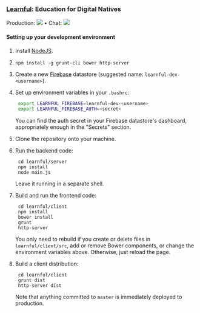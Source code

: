 ### [Learnful](https://learnful.co/): Education for Digital Natives

<div style="vertical-align: top">Production: <a href="https://www.shippable.com/projects/537af423aae0ace700dc2b39"><img style="display: inline-block" src="https://api.shippable.com/projects/537af423aae0ace700dc2b39/badge/master"/></a> &bull; Chat: <a href="https://gitter.im/Learnful/learnful"><img style="display: inline-block" src="https://badges.gitter.im/Learnful/learnful.png"/></a></div>

#### Setting up your development environment

1. Install [NodeJS](https://nodejs.org/).

2. `npm install -g grunt-cli bower http-server`

3. Create a new [Firebase](https://firebase.com/) datastore (suggested name: `learnful-dev-<username>`).

4. Set up environment variables in your `.bashrc`:

   ```bash
    export LEARNFUL_FIREBASE=learnful-dev-<username>
    export LEARNFUL_FIREBASE_AUTH=<secret>
   ```

   You can find the auth secret in your Firebase datastore's dashboard, appropriately enough in the
   "Secrets" section.

5. Clone the repository onto your machine.

6. Run the backend code:

   ```
    cd learnful/server
    npm install
    node main.js
   ```
   
   Leave it running in a separate shell.
   
7. Build and run the frontend code:

   ```
    cd learnful/client
    npm install
    bower install
    grunt
    http-server
   ```
   
   You only need to rebuild if you create or delete files in `learnful/client/src`, add or remove
   Bower components, or change the environment variables above.  Otherwise, just reload the page.

8. Build a client distribution:

   ```
    cd learnful/client
    grunt dist
    http-server dist
   ```

   Note that anything committed to `master` is immediately deployed to production.
